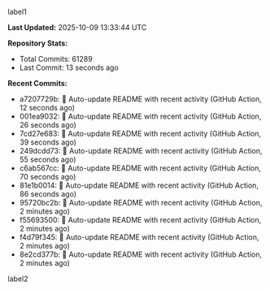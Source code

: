 
label1 
<!-- ACTIVITY_START -->
**Last Updated:** 2025-10-09 13:33:44 UTC

**Repository Stats:**
- Total Commits: 61289
- Last Commit: 13 seconds ago

**Recent Commits:**
- a7207729b: 🤖 Auto-update README with recent activity (GitHub Action, 12 seconds ago)
- 001ea9032: 🤖 Auto-update README with recent activity (GitHub Action, 26 seconds ago)
- 7cd27e683: 🤖 Auto-update README with recent activity (GitHub Action, 39 seconds ago)
- 249dcdd73: 🤖 Auto-update README with recent activity (GitHub Action, 55 seconds ago)
- c6ab567cc: 🤖 Auto-update README with recent activity (GitHub Action, 70 seconds ago)
- 81e1b0014: 🤖 Auto-update README with recent activity (GitHub Action, 86 seconds ago)
- 95720bc2b: 🤖 Auto-update README with recent activity (GitHub Action, 2 minutes ago)
- f55693500: 🤖 Auto-update README with recent activity (GitHub Action, 2 minutes ago)
- f4d79f345: 🤖 Auto-update README with recent activity (GitHub Action, 2 minutes ago)
- 8e2cd377b: 🤖 Auto-update README with recent activity (GitHub Action, 2 minutes ago)
<!-- ACTIVITY_END -->

label2
